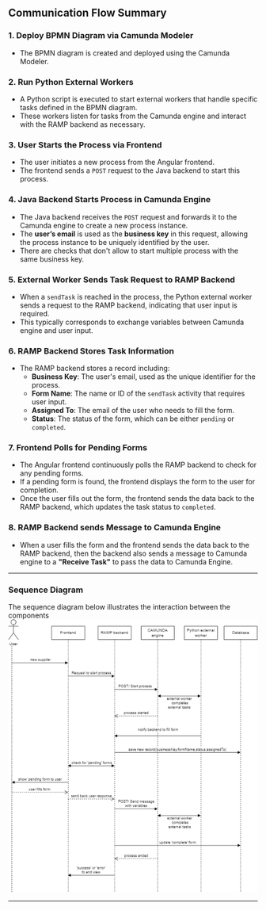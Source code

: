 ﻿## Communication Flow Summary


### 1. Deploy BPMN Diagram via Camunda Modeler

- The BPMN diagram is created and deployed using the Camunda Modeler.

### 2. Run Python External Workers

- A Python script is executed to start external workers that handle specific tasks defined in the BPMN diagram.
- These workers listen for tasks from the Camunda engine and interact with the RAMP backend as necessary.

### 3. User Starts the Process via Frontend

- The user initiates a new process from the Angular frontend.
- The frontend sends a `POST` request to the Java backend to start this process.

### 4. Java Backend Starts Process in Camunda Engine

- The Java backend receives the `POST` request and forwards it to the Camunda engine to create a new process instance.
- The **user’s email** is used as the **business key** in this request, allowing the process instance to be uniquely identified by the user.
- There are checks that don't allow to start multiple process with the same business key. 

### 5. External Worker Sends Task Request to RAMP Backend

- When a `sendTask` is reached in the process, the Python external worker sends a request to the RAMP backend, indicating that user input is required.
- This typically corresponds to exchange variables between Camunda engine and user input.

### 6. RAMP Backend Stores Task Information

- The RAMP backend stores a record including:
  - **Business Key**: The user's email, used as the unique identifier for the process.
  - **Form Name**: The name or ID of the `sendTask` activity that requires user input.
  - **Assigned To**: The email of the user who needs to fill the form.
  - **Status**: The status of the form, which can be either `pending` or `completed`.

### 7. Frontend Polls for Pending Forms

- The Angular frontend continuously polls the RAMP backend to check for any pending forms.
- If a pending form is found, the frontend displays the form to the user for completion.
- Once the user fills out the form, the frontend sends the data back to the RAMP backend, which updates the task status to `completed`.


### 8. RAMP Backend sends Message to Camunda Engine
- When a user fills the form and the frontend sends the data back to the RAMP backend, then the backend also
sends a message to Camunda engine to a **"Receive Task"** to pass the data to Camunda Engine.
---


### Sequence Diagram

The sequence diagram below illustrates the interaction between the components
![Sequence Diagram](camunda-RAMP-python-sequence-diagram.drawio.png)

---

